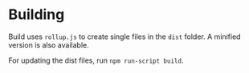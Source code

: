 # Building

Build uses `rollup.js` to create single files in the `dist` folder. A minified version is also available.

For updating the dist files, run `npm run-script build`.